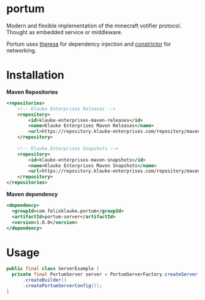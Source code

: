 # portum
Modern and flexible implementation of the minecraft votifier protocol. Thought as embedded service or middleware.

Portum uses [theresa](https://github.com/FelixKlauke/theresa) for dependency injection and 
[constrictor](https://github.com/d3adspace/constrictor) for networking.

# Installation
**Maven Repositories**

```xml
<repositories>
    <!-- Klauke Enterprises Releases -->
    <repository>
        <id>klauke-enterprises-maven-releases</id>
        <name>Klauke Enterprises Maven Releases</name>
        <url>https://repository.klauke-enterprises.com/repository/maven-releases/</url>
    </repository>
	
    <!-- Klauke Enterprises Snapshots -->
    <repository>
        <id>klauke-enterprises-maven-snapshots</id>
        <name>Klauke Enterprises Maven Snapshots</name>
        <url>https://repository.klauke-enterprises.com/repository/maven-snapshots/</url>
    </repository>
</repositories>
```

**Maven dependency**
```xml
<dependency>
  <groupId>com.felixklauke.portum</groupId>
  <artifactId>portum-server</artifactId>
  <version>1.0.0</version>
</dependency>
```

# Usage
```java
public final class ServerExample {
  private final PortumServer server = PortumServerFactory.createServer(PortumServerConfig
      .createBuilder()
      .createPortumServerConfig());
}
```
